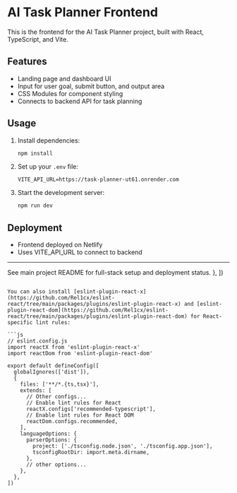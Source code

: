 
# AI Task Planner Frontend

This is the frontend for the AI Task Planner project, built with React, TypeScript, and Vite.

## Features
- Landing page and dashboard UI
- Input for user goal, submit button, and output area
- CSS Modules for component styling
- Connects to backend API for task planning

## Usage

1. Install dependencies:
   ```sh
   npm install
   ```
2. Set up your `.env` file:
   ```env
   VITE_API_URL=https://task-planner-ut61.onrender.com
   ```
3. Start the development server:
   ```sh
   npm run dev
   ```

## Deployment

- Frontend deployed on Netlify
- Uses VITE_API_URL to connect to backend

---

See main project README for full-stack setup and deployment status.
  },
])
```

You can also install [eslint-plugin-react-x](https://github.com/Rel1cx/eslint-react/tree/main/packages/plugins/eslint-plugin-react-x) and [eslint-plugin-react-dom](https://github.com/Rel1cx/eslint-react/tree/main/packages/plugins/eslint-plugin-react-dom) for React-specific lint rules:

```js
// eslint.config.js
import reactX from 'eslint-plugin-react-x'
import reactDom from 'eslint-plugin-react-dom'

export default defineConfig([
  globalIgnores(['dist']),
  {
    files: ['**/*.{ts,tsx}'],
    extends: [
      // Other configs...
      // Enable lint rules for React
      reactX.configs['recommended-typescript'],
      // Enable lint rules for React DOM
      reactDom.configs.recommended,
    ],
    languageOptions: {
      parserOptions: {
        project: ['./tsconfig.node.json', './tsconfig.app.json'],
        tsconfigRootDir: import.meta.dirname,
      },
      // other options...
    },
  },
])
```
